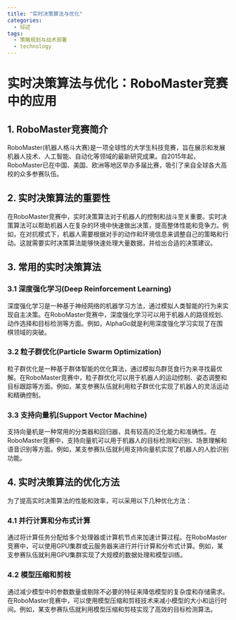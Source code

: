 ```yaml
---  
title: "实时决策算法与优化"  
categories:  
  - 综述  
tags: 
  - 策略规划与战术部署 
  - technology  
---  
```


# 实时决策算法与优化：RoboMaster竞赛中的应用

## 1. RoboMaster竞赛简介

RoboMaster(机器人格斗大赛)是一项全球性的大学生科技竞赛，旨在展示和发展机器人技术、人工智能、自动化等领域的最新研究成果。自2015年起，RoboMaster已在中国、美国、欧洲等地区举办多届比赛，吸引了来自全球各大高校的众多参赛队伍。

## 2. 实时决策算法的重要性

在RoboMaster竞赛中，实时决策算法对于机器人的控制和战斗至关重要。实时决策算法可以帮助机器人在复杂的环境中快速做出决策，提高整体性能和竞争力。例如，在对抗模式下，机器人需要根据对手的动作和环境信息来调整自己的策略和行动。这就需要实时决策算法能够快速处理大量数据，并给出合适的决策建议。

## 3. 常用的实时决策算法

### 3.1 深度强化学习(Deep Reinforcement Learning)

深度强化学习是一种基于神经网络的机器学习方法，通过模拟人类智能的行为来实现自主决策。在RoboMaster竞赛中，深度强化学习可以用于机器人的路径规划、动作选择和目标检测等方面。例如，AlphaGo就是利用深度强化学习实现了在围棋领域的突破。

### 3.2 粒子群优化(Particle Swarm Optimization)

粒子群优化是一种基于群体智能的优化算法，通过模拟鸟群觅食行为来寻找最优解。在RoboMaster竞赛中，粒子群优化可以用于机器人的运动控制、姿态调整和目标跟踪等方面。例如，某支参赛队伍就利用粒子群优化实现了机器人的灵活运动和精确控制。

### 3.3 支持向量机(Support Vector Machine)

支持向量机是一种常用的分类器和回归器，具有较高的泛化能力和准确性。在RoboMaster竞赛中，支持向量机可以用于机器人的目标检测和识别、场景理解和语音识别等方面。例如，某支参赛队伍就利用支持向量机实现了机器人的人脸识别功能。

## 4. 实时决策算法的优化方法

为了提高实时决策算法的性能和效率，可以采用以下几种优化方法：

### 4.1 并行计算和分布式计算

通过将计算任务分配给多个处理器或计算机节点来加速计算过程。在RoboMaster竞赛中，可以使用GPU集群或云服务器来进行并行计算和分布式计算。例如，某支参赛队伍就利用GPU集群实现了大规模的数据处理和模型训练。

### 4.2 模型压缩和剪枝

通过减少模型中的参数数量或剔除不必要的特征来降低模型的复杂度和存储需求。在RoboMaster竞赛中，可以使用模型压缩和剪枝技术来减小模型的大小和运行时间。例如，某支参赛队伍就利用模型压缩和剪枝实现了高效的目标检测算法。 
